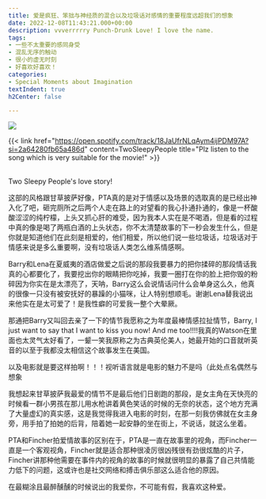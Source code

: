 ```yaml
---
title: 爱是疯狂、笨拙与神经质的混合以及垃圾话对感情的重要程度远超我们的想象
date: 2022-12-08T11:43:21.000+00:00
description: vvverrrrry Punch-Drunk Love! I love the name.
tags:
- 一些不太重要的感同身受
- 混乱无序的触动
- 很小的虚无时刻
- 好喜欢好喜欢！
categories:
- Special Moments about Imagination
textIndent: true
h2Center: false

---
```

![](/uploads/p2871531285.png)

{{< link href="https://open.spotify.com/track/18JaUfrNLqAym4ijPDM97A?si=2a64280fb65a486d" content=TwoSleepyPeople title="Plz listen to the song which is very suitable for the movie!" >}} <br><br/>

Two Sleepy People's love story!

这部的风格跟甘草披萨好像，PTA真的是对于情感以及场景的选取真的是已经出神入化了吧，砸完厕所之后两个人走在路上的对望看的我心扑通扑通的，像是一杯酸酸涩涩的纯柠檬，上头又抓心肝的难受，因为我本人实在是不喝酒，但是看的过程中真的像是喝了两瓶白酒的上头状态，你不太清楚故事的下一秒会发生什么，但是你就是知道他们在此刻是相爱的，他们相爱，所以他们说一些垃圾话，垃圾话对于情感来说是多么重要啊，没有垃圾话人类怎么维系情感啊。

Barry和Lena在夏威夷的酒店做爱之后说的那段我要暴力的把你揉碎的那段情话我真的心都要化了，我要挖出你的眼睛把你吃掉，我要一圈打在你的脸上把你毁的粉碎因为你实在是太漂亮了，天呐，Barry这么会说情话问什么会单身这么久，他真的很像一只没有被安抚好的暴躁的小猫咪，让人特别想顺毛。谢谢Lena替我说出来他实在是太可爱了！是我性癖的可爱我一整个大晕厥。

那通把Barry又叫回去亲了一下的情节我愿称之为年度最棒情感拉扯情节，Barry, I just want to say that I want to kiss you now! And me too!!!!我真的Watson在里面也太灵气太好看了，一颦一笑我原称之为古典英伦美人，她最开始的口音就听英音的以至于我都没太相信这个故事发生在美国。

以及电影就是要这样拍啊！！！视听语言就是电影的魅力不是吗（此处点名偶然与想象

我想起来甘草披萨我最爱的情节不是最后他们日剧跑的那段，是女主角在天快亮的时候看一群小男孩在那儿用水枪讲着黄色笑话的时候的无奈的状态，这个地方充满了大量虚幻的真实感，这是我觉得我进入电影的时刻，在那一刻我仿佛就在女主身旁，用手拍了拍她的后背，陪着她一起安静的坐在街上，不说话，就这么坐着。

PTA和Fincher拍爱情故事的区别在于，PTA是一直在故事里的视角，而Fincher一直是一个客观视角，Fincher就是适合那种很凌厉很凶残很有劲很炫酷的片子，Fincher讲那种他需要在事件内的视角的故事的时候就很明显的暴露了自己共情能力低下的问题，这或许也是社交网络和搏击俱乐部这么适合他的原因。

在最糊涂且最醉醺醺的时候说出的我爱你，不可能有假，我喜欢这种爱。